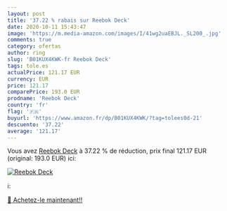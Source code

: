 ```yaml
---
layout: post
title: '37.22 % rabais sur Reebok Deck'
date: 2020-10-11 15:43:47
image: 'https://m.media-amazon.com/images/I/41wg2uaEBJL._SL200_.jpg'
comments: true
category: ofertas
author: ring
slug: 'B01KUX4KWK-fr Reebok Deck'
tags: tole.es
actualPrice: 121.17 EUR
currency: EUR
price: 121.17
comparePrice: 193.0 EUR
prodname: 'Reebok Deck'
country: 'fr'
flag: '🇫🇷'
buyurl: 'https://www.amazon.fr/dp/B01KUX4KWK/?tag=tolees0d-21'
descuento: '37.22'
average: '121.17'
---
```


Vous avez [Reebok Deck](https://www.amazon.fr/dp/B01KUX4KWK/?tag=tolees0d-21)  à  37.22 % de réduction, prix final  121.17 EUR (original: 193.0 EUR) ici:

[![Reebok Deck](https://m.media-amazon.com/images/I/41wg2uaEBJL._SL200_.jpg)](https://www.amazon.fr/dp/B01KUX4KWK/?tag=tolees0d-21)

ℹ️:


[🛒 Achetez-le maintenant!!](https://www.amazon.fr/dp/B01KUX4KWK/?tag=tolees0d-21)
